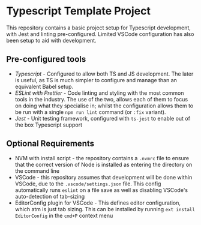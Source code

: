 # Typescript Template Project

This repository contains a basic project setup for Typescript development, with Jest and linting pre-configured. Limited VSCode configuration has also been setup to aid with development.

## Pre-configured tools

- _Typescript_ - Configured to allow both TS and JS development. The later is useful, as TS is much simpler to configure and manage than an equivalent Babel setup.
- _ESLint with Prettier_ - Code linting and styling with the most common tools in the industry. The use of the two, allows each of them to focus on doing what they specialise in; whilst the configuration allows them to be run with a single `npm run lint` command (or `:fix` variant).
- _Jest_ - Unit testing framework, configured with `ts-jest` to enable out of the box Typescript support

## Optional Requirements

- NVM with install script - the repository contains a `.nvmrc` file to ensure that the correct version of Node is installed as entering the directory on the command line
- VSCode - this repository assumes that development will be done within VSCode, due to the `.vscode/settings.json` file. This config automatically runs `eslint` on a file save as well as disabling VSCode's auto-detection of tab-sizing
- EditorConfig plugin for VSCode - This defines editor configuration, which atm is just tab sizing. This can be installed by running `ext install EditorConfig` in the `cmd+P` context menu
